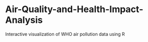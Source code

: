 # Air-Quality-and-Health-Impact-Analysis
Interactive visualization of WHO air pollution data using R 
